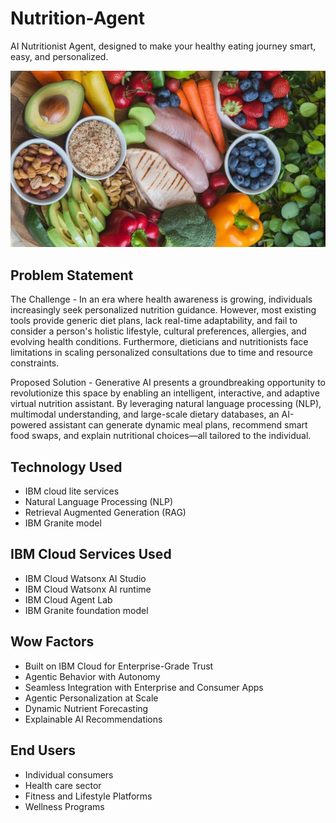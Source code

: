 # Nutrition-Agent
 AI Nutritionist Agent, designed to make your healthy eating journey smart, easy, and personalized.



![App Screenshot](https://github.com/Athira-pillai/Nutrition-Agent/blob/main/95fc1703a176d38a122a9ee84e15764b.jpg?raw=true)


## Problem Statement
The Challenge - In an era where health awareness is growing, individuals increasingly seek personalized nutrition guidance. However, most existing tools provide generic diet plans, lack real-time adaptability, and fail to consider a person's holistic lifestyle, cultural preferences, allergies, and evolving health conditions. Furthermore, dieticians and nutritionists face limitations in scaling personalized consultations due to time and resource constraints.
 
Proposed Solution - Generative AI presents a groundbreaking opportunity to revolutionize this space by enabling an intelligent, interactive, and adaptive virtual nutrition assistant. By leveraging natural language processing (NLP), multimodal understanding, and large-scale dietary databases, an AI-powered assistant can generate dynamic meal plans, recommend smart food swaps, and explain nutritional choices—all tailored to the individual.


## Technology Used

 - IBM cloud lite services
 - Natural Language Processing (NLP)
 - Retrieval Augmented Generation (RAG)
 - IBM Granite model


## IBM Cloud Services Used

 - IBM Cloud Watsonx AI Studio
 - IBM Cloud Watsonx AI runtime
 - IBM Cloud Agent Lab
 - IBM Granite foundation model


## Wow Factors

 - Built on IBM Cloud for Enterprise-Grade Trust
 - Agentic Behavior with Autonomy
 - Seamless Integration with Enterprise and Consumer Apps
 - Agentic Personalization at Scale
 - Dynamic Nutrient Forecasting
 - Explainable AI Recommendations


## End Users

 - Individual consumers
 - Health care sector
 - Fitness and Lifestyle Platforms
 - Wellness Programs



